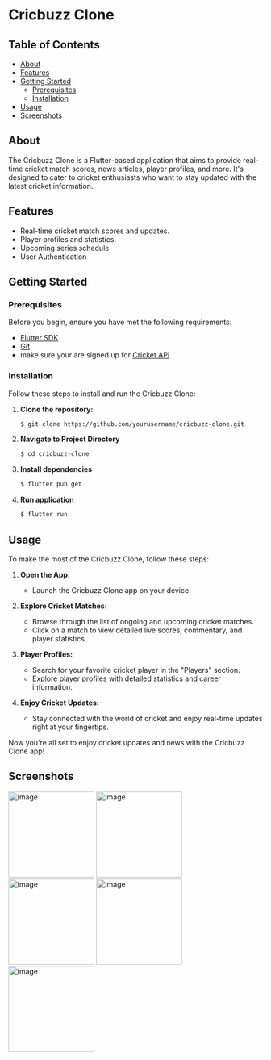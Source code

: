 # Cricbuzz Clone


## Table of Contents

- [About](#about)
- [Features](#features)
- [Getting Started](#getting-started)
  - [Prerequisites](#prerequisites)
  - [Installation](#installation)
- [Usage](#usage)
- [Screenshots](#screenshots)

## About

The Cricbuzz Clone is a Flutter-based application that aims to provide real-time cricket match scores, news articles, player profiles, and more. It's designed to cater to cricket enthusiasts who want to stay updated with the latest cricket information.

## Features

- Real-time cricket match scores and updates.
- Player profiles and statistics.
- Upcoming series schedule
- User Authentication

## Getting Started

### Prerequisites

Before you begin, ensure you have met the following requirements:

- [Flutter SDK](https://flutter.dev/docs/get-started/install)
- [Git](https://git-scm.com/downloads)
- make sure your are signed up for [Cricket API](https://cricketdata.org) 

### Installation

Follow these steps to install and run the Cricbuzz Clone:

1. **Clone the repository:**

   ```bash
   $ git clone https://github.com/yourusername/cricbuzz-clone.git

2. **Navigate to Project Directory**
   
   ```bash
   $ cd cricbuzz-clone
4. **Install dependencies**
   
   ```bash
   $ flutter pub get
6. **Run application**

   ```bash
   $ flutter run

## Usage

To make the most of the Cricbuzz Clone, follow these steps:

1. **Open the App:**
   - Launch the Cricbuzz Clone app on your device.

2. **Explore Cricket Matches:**
   - Browse through the list of ongoing and upcoming cricket matches.
   - Click on a match to view detailed live scores, commentary, and player statistics.

3. **Player Profiles:**
   - Search for your favorite cricket player in the "Players" section.
   - Explore player profiles with detailed statistics and career information.

4. **Enjoy Cricket Updates:**
   - Stay connected with the world of cricket and enjoy real-time updates right at your fingertips.


Now you're all set to enjoy cricket updates and news with the Cricbuzz Clone app!

## Screenshots
<img width="170" alt="image" src="https://github.com/PatelPruthvi/cricbuzz_clone/assets/71627511/0fe3596a-4d78-4ada-b69d-b213fb321636">
<img width="170" alt="image" src="https://github.com/PatelPruthvi/cricbuzz_clone/assets/71627511/9c714c0c-0ab9-410c-86d9-e760e769b49e">
<img width="170" alt="image" src="https://github.com/PatelPruthvi/cricbuzz_clone/assets/71627511/cc1b4e1f-8ae2-45f3-a7f2-b4ab1c107379">
<img width="170" alt="image" src="https://github.com/PatelPruthvi/cricbuzz_clone/assets/71627511/63b813e3-e851-45f9-b757-6faa4c096d79">
<img width="170" alt="image" src="https://github.com/PatelPruthvi/cricbuzz_clone/assets/71627511/25dd797d-e13c-43b2-8195-cdf6be442339">


